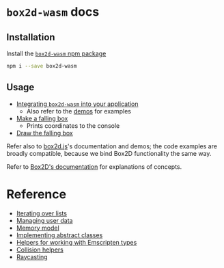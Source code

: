 # `box2d-wasm` docs

## Installation

Install the [`box2d-wasm` npm package](https://www.npmjs.com/package/box2d-wasm)

```bash
npm i --save box2d-wasm
```

## Usage

- [Integrating `box2d-wasm` into your application](00-importing-box2d-wasm.md)
  - Also refer to the [demos](../demo) for examples
- [Make a falling box](01-make-a-falling-box.md)
  - Prints coordinates to the console
- [Draw the falling box](02-draw-the-falling-box.md)

Refer also to [box2d.js](https://github.com/kripken/box2d.js/)'s documentation and demos; the code examples are broadly compatible, because we bind Box2D functionality the same way.

Refer to [Box2D's documentation](https://box2d.org/documentation/) for explanations of concepts.

# Reference

- [Iterating over lists](iteration.md)
- [Managing user data](user-data.md)
- [Memory model](memory-model.md)
- [Implementing abstract classes](implementing-abstract-classes.md)
- [Helpers for working with Emscripten types](emscripten-helpers.md)
- [Collision helpers](collision-helpers.md)
- [Raycasting](raycasting.md)